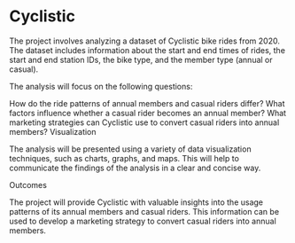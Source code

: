 # Cyclistic

The project involves analyzing a dataset of Cyclistic bike rides from 2020. The dataset includes information about the start and end times of rides, the start and end station IDs, the bike type, and the member type (annual or casual).

The analysis will focus on the following questions:

How do the ride patterns of annual members and casual riders differ?
What factors influence whether a casual rider becomes an annual member?
What marketing strategies can Cyclistic use to convert casual riders into annual members?
Visualization

The analysis will be presented using a variety of data visualization techniques, such as charts, graphs, and maps. This will help to communicate the findings of the analysis in a clear and concise way.

Outcomes

The project will provide Cyclistic with valuable insights into the usage patterns of its annual members and casual riders. This information can be used to develop a marketing strategy to convert casual riders into annual members.
